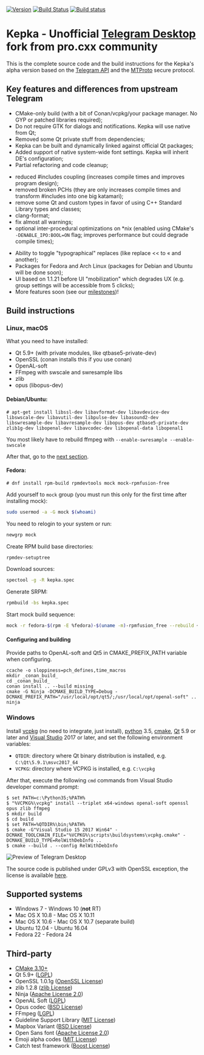 [![Version](https://badge.fury.io/gh/procxx%2Fkepka.svg)](https://github.com/procxx/kepka/releases)
[![Build Status](https://travis-ci.org/procxx/kepka.svg?branch=dev)](https://travis-ci.org/procxx/kepka)
[![Build status](https://ci.appveyor.com/api/projects/status/2kodvgwvlua3o6hp?svg=true
)](https://ci.appveyor.com/project/procxx/tdesktop)


# Kepka - Unofficial [Telegram Desktop][telegram_desktop] fork from pro.cxx community

This is the complete source code and the build instructions for the Kepka's alpha version based on the [Telegram API][telegram_api] and the [MTProto][telegram_proto] secure protocol.

## Key features and differences from upstream Telegram
* CMake-only build (with a bit of Conan/vcpkg/your package manager. No GYP or patched libraries required);
* Do not require GTK for dialogs and notifications. Kepka will use native from Qt;
* Removed some Qt private stuff from dependencies;
* Kepka can be built and dynamically linked against official Qt packages;
* Added support of native system-wide font settings. Kepka will inherit DE's configuration;
* Partial refactoring and code cleanup;
 - reduced #includes coupling (increases compile times and improves program design);
 - removed broken PCHs (they are only increases compile times and transform #includes into one big katamari);
 - remove some Qt and custom types in favor of using C++ Standard Library types and classes;
 - clang-format;
 - fix almost all warnings;
 - optional inter-procedural optimizations on \*nix (enabled using CMake's `-DENABLE_IPO:BOOL=ON` flag; improves performance but could degrade compile times);
* Ability to toggle "typographical" replaces (like replace << to « and another);
* Packages for Fedora and Arch Linux (packages for Debian and Ubuntu will be done soon);
* UI based on 1.1.21 before UI "mobilization" which degrades UX (e.g. group settings will be accessible from 5 clicks);
* More features soon (see our [milestones](https://github.com/procxx/kepka/projects))!

## Build instructions

### Linux, macOS

What you need to have installed:

* Qt 5.9+ (with private modules, like qtbase5-private-dev)
* OpenSSL (conan installs this if you use conan)
* OpenAL-soft
* FFmpeg with swscale and swresample libs
* zlib
* opus (libopus-dev)

#### Debian/Ubuntu:
```console
# apt-get install libssl-dev libavformat-dev libavdevice-dev libswscale-dev libavutil-dev libpulse-dev libasound2-dev libswresample-dev libavresample-dev libopus-dev qtbase5-private-dev zlib1g-dev libopenal-dev libavcodec-dev libopenal-data libopenal1
```

You most likely have to rebuild ffmpeg with `--enable-swresample --enable-swscale`

After that, go to the [next section](#configuring-and-building).

#### Fedora:
```console
# dnf install rpm-build rpmdevtools mock mock-rpmfusion-free
```

Add yourself to `mock` group (you must run this only for the first time after installing mock):
```bash
sudo usermod -a -G mock $(whoami)
```

You need to relogin to your system or run:
```bash
newgrp mock
```

Create RPM build base directories:
```bash
rpmdev-setuptree
```

Download sources:
```bash
spectool -g -R kepka.spec
```

Generate SRPM:
```bash
rpmbuild -bs kepka.spec
```

Start mock build sequence:
```bash
mock -r fedora-$(rpm -E %fedora)-$(uname -m)-rpmfusion_free --rebuild ~/rpmbuild/SRPMS/kepka*.src.rpm
```

#### Configuring and building

Provide paths to OpenAL-soft and Qt5 in CMAKE_PREFIX_PATH variable when configuring.

    ccache -o sloppiness=pch_defines,time_macros
    mkdir _conan_build_
    cd _conan_build_
    conan install .. --build missing
    cmake -G Ninja -DCMAKE_BUILD_TYPE=Debug -DCMAKE_PREFIX_PATH="/usr/local/opt/qt5/;/usr/local/opt/openal-soft" ..
    ninja

### Windows

Install [vcpkg][] (no need to integrate, just install), [python][] 3.5, [cmake][], [Qt][qt] 5.9 or later and [Visual Studio][visual-studio] 2017 or later, and set the following environment variables:

- `QTDIR`: directory where Qt binary distribution is installed, e.g. `C:\Qt\5.9.1\msvc2017_64`
- `VCPKG`: directory where VCPKG is installed, e.g. `C:\vcpkg`

After that, execute the following `cmd` commands from Visual Studio developer command prompt:

```console
$ set PATH=c:\Python35;%PATH%
$ "%VCPKG%\vcpkg" install --triplet x64-windows openal-soft openssl opus zlib ffmpeg
$ mkdir build
$ cd build
$ set PATH=%QTDIR%\bin;%PATH%
$ cmake -G"Visual Studio 15 2017 Win64" -DCMAKE_TOOLCHAIN_FILE="%VCPKG%\scripts\buildsystems\vcpkg.cmake" -DCMAKE_BUILD_TYPE=RelWithDebInfo ..
$ cmake --build . --config RelWithDebInfo
```
![Preview of Telegram Desktop][preview_image]

The source code is published under GPLv3 with OpenSSL exception, the license is available [here][license].

## Supported systems

* Windows 7 - Windows 10 (**not** RT)
* Mac OS X 10.8 - Mac OS X 10.11
* Mac OS X 10.6 - Mac OS X 10.7 (separate build)
* Ubuntu 12.04 - Ubuntu 16.04
* Fedora 22 - Fedora 24

## Third-party

* [CMake 3.10+][cmake-build]
* Qt 5.9+ ([LGPL](http://doc.qt.io/qt-5/lgpl.html))
* OpenSSL 1.0.1g ([OpenSSL License](https://www.openssl.org/source/license.html))
* zlib 1.2.8 ([zlib License](http://www.zlib.net/zlib_license.html))
* Ninja ([Apache License 2.0](https://github.com/ninja-build/ninja/blob/master/COPYING))
* OpenAL Soft ([LGPL](http://kcat.strangesoft.net/openal.html))
* Opus codec ([BSD License](http://www.opus-codec.org/license/))
* FFmpeg ([LGPL](https://www.ffmpeg.org/legal.html))
* Guideline Support Library ([MIT License](https://github.com/Microsoft/GSL/blob/master/LICENSE))
* Mapbox Variant ([BSD License](https://github.com/mapbox/variant/blob/master/LICENSE))
* Open Sans font ([Apache License 2.0](http://www.apache.org/licenses/LICENSE-2.0.html))
* Emoji alpha codes ([MIT License](https://github.com/emojione/emojione/blob/master/extras/alpha-codes/LICENSE.md))
* Catch test framework ([Boost License](https://github.com/philsquared/Catch/blob/master/LICENSE.txt))

[//]: # (LINKS)
[cmake]: https://cmake.org/
[python]: https://python.org/
[cmake-build]: docs/building-cmake.md
[qt]: https://www.qt.io/
[telegram]: https://telegram.org
[telegram_desktop]: https://desktop.telegram.org
[telegram_api]: https://core.telegram.org
[telegram_proto]: https://core.telegram.org/mtproto
[license]: LICENSE
[preview_image]: docs/assets/preview.png
[vcpkg]: https://github.com/Microsoft/vcpkg
[visual-studio]: https://www.visualstudio.com/
